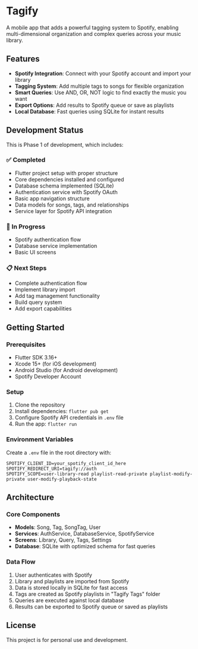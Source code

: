 # Tagify

A mobile app that adds a powerful tagging system to Spotify, enabling multi-dimensional organization and complex queries across your music library.

## Features

- **Spotify Integration**: Connect with your Spotify account and import your library
- **Tagging System**: Add multiple tags to songs for flexible organization
- **Smart Queries**: Use AND, OR, NOT logic to find exactly the music you want
- **Export Options**: Add results to Spotify queue or save as playlists
- **Local Database**: Fast queries using SQLite for instant results

## Development Status

This is Phase 1 of development, which includes:

### ✅ Completed
- Flutter project setup with proper structure
- Core dependencies installed and configured
- Database schema implemented (SQLite)
- Authentication service with Spotify OAuth
- Basic app navigation structure
- Data models for songs, tags, and relationships
- Service layer for Spotify API integration

### 🚧 In Progress
- Spotify authentication flow
- Database service implementation
- Basic UI screens

### 📋 Next Steps
- Complete authentication flow
- Implement library import
- Add tag management functionality
- Build query system
- Add export capabilities

## Getting Started

### Prerequisites
- Flutter SDK 3.16+
- Xcode 15+ (for iOS development)
- Android Studio (for Android development)
- Spotify Developer Account

### Setup
1. Clone the repository
2. Install dependencies: `flutter pub get`
3. Configure Spotify API credentials in `.env` file
4. Run the app: `flutter run`

### Environment Variables
Create a `.env` file in the root directory with:
```
SPOTIFY_CLIENT_ID=your_spotify_client_id_here
SPOTIFY_REDIRECT_URI=tagify://auth
SPOTIFY_SCOPE=user-library-read playlist-read-private playlist-modify-private user-modify-playback-state
```

## Architecture

### Core Components
- **Models**: Song, Tag, SongTag, User
- **Services**: AuthService, DatabaseService, SpotifyService
- **Screens**: Library, Query, Tags, Settings
- **Database**: SQLite with optimized schema for fast queries

### Data Flow
1. User authenticates with Spotify
2. Library and playlists are imported from Spotify
3. Data is stored locally in SQLite for fast access
4. Tags are created as Spotify playlists in "Tagify Tags" folder
5. Queries are executed against local database
6. Results can be exported to Spotify queue or saved as playlists

## License

This project is for personal use and development.
